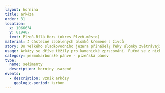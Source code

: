 ```yaml
---
layout: hornina
title: arkóza
order: 31
location:
  x: 1066674
  y: 819485
  text: Plzeň-Bílá Hora (okres Plzeň-město)
material: Z částečně zaoblených úlomků křemene a živců
story: Do velkého sladkovodního jezera přinášely řeky úlomky zvětrávajích hornin z okolních hor. Zrníčka písku, tvořená nejčastěji křemenem a živcem, se hromadila na dně. Díky druhotným minerálům, které se později usadily v mezerách mezi pískovými zrnky a také díky tlaku nadložních vrstev vznikla z písků pevná hornina.
usage: Arkózy se dříve těžily pro kamenické zpracování. Ručně se z nich otesávaly bloky pro stavby. Z arkózových bloků je postaveno mnoho památek v Plzni a okolí - např. chrám sv. Bartoloměje na plzeńském Náměstí Republiky. Sochařům a kameníkům arkóza poslouží podobně jako pískovec. Některé arkózy v tropickém klimatu druhohor a třetihor zvětraly, živce se přeměnily na jílové minerály. Tak vznikla ložiska kaolinu, který používámě při výrobě keramiky a papíru.
category: permokarbonské pánve - plzeňská pánev
type:
  name: sedimenty
  description: horniny usazené
events:
  - description: vznik arkózy
    geologic-period: karbon
---
```


